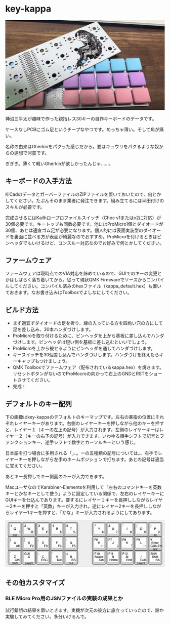 # key-kappa
![key-kappa画像](https://github.com/k3peta/key-kappa/blob/main/key-kappa.jpg)

神沼三平太が趣味で作った親指レス30キーの自作キーボードのデータです。

ケースなしPCBにゴム足というチープなやつです。めっちゃ薄い。そして角が痛い。

名称の由来はGherkinをパクった感じだから。要はキュウリをパクるような奴からの連想で河童です。

ぎぎぎ。薄くて軽いGherkinが欲しかったんじゃ……。

## キーボードの入手方法

KiCadのデータとガーバーファイルのZIPファイルを置いておいたので、何とかしてください。たぶんそのまま業者に発注できます。組み立てるには半田付けのスキルが必要です。

完成させるにはKailhロープロファイルスイッチ（Choc v1またはv2に対応）が30個必要です。キートップも同数必要です。他にはProMicro1個とダイオードが30個、あとは適宜ゴム足が必要になります。個人的には表面実装型のダイオードを裏面に並べる方が表面が綺麗なのでおすすめ。ProMicroを付けるときはピンヘッダでもいけるけど、コンスルー対応なのでお好みで何とかしてください。

## ファームウェア

ファームウェアは現時点でのVIA対応を諦めているので、GUIでのキーの変更とかはしばらく落ち着いてから。従って現状QMK Firmwareでソースからコンパイルしてください。コンパイル済みのhexファイル（kappa_default.hex）も置いておきます。なお書き込みはToolboxでよしなにしてください。


## ビルド方法

- まず適宜ずダイオードの足を折り、線の入っている方を四角い穴の方にして足を差し込み、30本ハンダづけします。
- ProMicroを取り付けるために、ピンヘッダを上から基板に差し込んでハンダづけします。ピンヘッダは短い側を基板に差し込むといいでしょう。
- ProMicroを上から被せるようにピンヘッダを通してハンダづけします。
- キースイッチを30個差し込んでハンダづけします。ハンダづけを終えたらキーキャップもつけましょう。
- QMK Toolboxでファームウェア（配布されているkappa.hex）を焼きます。リセットボタンがないのでProMocroの向かって右上のGNDとRSTをショートさせてください。
- 完成！


## デフォルトのキー配列

下の画像はkey-kappaのデフォルトのキーマップです。左右の薬指の位置にそれぞれレイヤーキーがあります。右側のレイヤーキーを押しながら他のキーを押すと、レイヤー１（キーの左上の記号）が入力されます。左側のレイヤーキーはレイヤー２（キーの右下の記号）が入力できます。いわゆる順手シフトで記号とファンクションキー、逆手シフトで数字とカーソルキーという感じ。

日本語を打つ場合に多用される「」、。ーの五種類の記号については。、右手でレイヤーキーを押しながら左手のホームポジションで打ちます。あとの記号は適当に覚えてください。

あとキー長押しでキー側面のキーが入力できます。

MacユーザなのでKarabiner-Elementsを利用して「左右のコマンドキーを英数キーとかなキーとして使う」ように設定している関係で、左右のレイヤーキーにGUIキーを仕込んであります。要するにレイヤー１キーを長押ししながらレイヤー2キーを押すと「英数」キーが入力され。逆にレイヤー2キーを長押ししながらレイヤー1キーを押すと、「かな」キーが入力されるようにしてあります。

![デフォルトのキーマップ画像](https://github.com/k3peta/key-kappa/blob/main/keyboard-layout.png)


## その他カスタマイズ

### BLE Micro Pro用のJSNファイルの実験の成果とか

試行錯誤の結果を置いときます。実機が次元の彼方に旅立っていったので、誰か実験してみてください。多分いけるんで。
